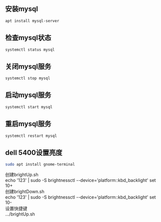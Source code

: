 ## 安装mysql
``` sh  
apt install mysql-server  
```  

## 检查mysql状态  
``` sh
systemctl status mysql  
```

## 关闭mysql服务  
``` sh
systemctl stop mysql  
```

## 启动mysql服务  
``` sh
systemctl start mysql  
```

## 重启mysql服务  
``` sh
systemctl restart mysql
```

## dell 5400设置亮度
```sh
sudo apt install gnome-terminal
```
创建brightUp.sh  
echo '123' | sudo -S brightnessctl --device='platform::kbd_backlight' set 10+  
创建brightDown.sh  
echo '123' | sudo -S brightnessctl --device='platform::kbd_backlight' set 10-  
设置快捷键  
.../brightUp.sh
